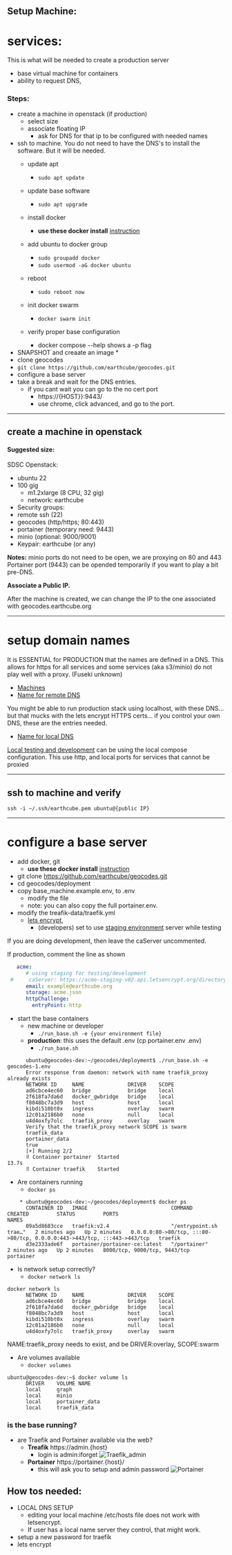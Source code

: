 ##  Setup Machine:

# services:
This is what will be needed to create a production server
* base virtual machine for containers
* ability to request DNS,

### Steps:

* create a machine in openstack (if production)
  * select size
  * associate floating IP
    * ask for DNS for that ip to be configured with needed names
* ssh to machine. You do not need to have the DNS's to install the software. But it will be needed.
  * update apt
    * `sudo apt update`
  * update base software
    * `sudo apt upgrade`

  * install docker
    *   **use these docker install** [instruction](https://docs.docker.com/engine/install/ubuntu/)
  * add ubuntu to docker group
    * `sudo groupadd docker`
    * `sudo usermod -aG docker ubuntu`
  * reboot
    * `sudo reboot now`
  * init docker swarm
    * `docker swarm init`
  * verify proper base configuration
    * docker compose --help shows a -p flag
* SNAPSHOT and creaate an image
  * 
* clone geocodes
* `git clone https://github.com/earthcube/geocodes.git`
* configure a base server
* take a break and wait for the DNS entries.
  * if you cant wait you can go to the no cert port 
    * https://{HOST}}:9443/
    * use chrome, click advanced, and go to the port.


---
## create a machine in openstack
#### Suggested size:

SDSC Openstack:
- ubuntu 22
- 100 gig
  - m1.2xlarge (8 CPU, 32 gig)
  - network: earthcube
-  Security groups:
  - remote ssh (22)
  - geocodes (http/https; 80:443)
  - portainer (temporary need: 9443)
  - minio (optional: 9000/9001)
- Keypair: earthcube (or any)


 **Notes:**
 minio ports do not need to be open, we are proxying on 80 and 443
 Portainer port (9443)  can be opended temporarily if you want to play a bit pre-DNS.

**Associate a Public IP.**

After the machine is created, we can change the IP to the one associated with geocodes.earthcube.org

---
# setup domain names
It is ESSENTIAL for PRODUCTION that the names are defined in a DNS. This allows for https for all services
and some services (aka s3/minio) do not play well with a proxy. (Fuseki unknown)

* [Machines]( stack_machines.md )
*   [Name for remote DNS](https://raw.githubusercontent.com/earthcube/geocodes/main/deployment/hosts.geocodess)

You might be able to run production stack using localhost, with these DNS...
but that mucks with the lets encrypt HTTPS certs... if you control your own DNS, these are the 
entries needed.
* [Name for local DNS](https://raw.githubusercontent.com/earthcube/geocodes/main/deployment/hosts.geocodes-local)

[Local testing and development](local_developer/index.md) can be using  the local compose configuration. This use http, and 
local ports for services that cannot be proxied

---

## ssh to machine and verify

`ssh -i ~/.ssh/earthcube.pem ubuntu@{public IP}`


---

# configure a base server
  * add docker, git
    *   **use these docker install** [instruction](https://docs.docker.com/engine/install/ubuntu/)
  * git clone https://github.com/earthcube/geocodes.git
  * cd geocodes/deployment
  * copy  base_machine.example.env, to .env
     * modify the file
     * note: you can also copy the full portainer.env. 
  * modify the treafik-data/traefik.yml
     *  [lets encrypt](https://doc.traefik.io/traefik/https/acme/), 
        * (developers) set to use [staging environment](https://letsencrypt.org/docs/staging-environment/) server while testing

If you are doing development, then leave the caServer uncommented.
 
If production, comment the line as shown 

```yaml    
   acme:
      # using staging for testing/development
 #     caServer: https://acme-staging-v02.api.letsencrypt.org/directory
      email: example@earthcube.org
      storage: acme.json
      httpChallenge:
        entryPoint: http
```
     
  * start the base containers 
    * new machine or developer
      * `./run_base.sh -e {your environment file}`
    * **production**: this uses the default .env (cp  portainer.env .env)
      * `./run_base.sh` 

```shell     
      ubuntu@geocodes-dev:~/geocodes/deployment$ ./run_base.sh -e geocodes-1.env
      Error response from daemon: network with name traefik_proxy already exists
      NETWORK ID     NAME              DRIVER    SCOPE
      ad6cbce4ec60   bridge            bridge    local
      2f618fa7da6d   docker_gwbridge   bridge    local
      f8048bc7a3d9   host              host      local
      kibdi510bt0x   ingress           overlay   swarm
      12c01a2186b0   none              null      local
      u4d4oxfy7olc   traefik_proxy     overlay   swarm
      Verify that the traefik_proxy network SCOPE is swarm
      traefik_data
      portainer_data
      true
      [+] Running 2/2
      ⠿ Container portainer  Started                                           13.7s
      ⠿ Container traefik    Started
```
      
  * Are containers running
    * `docker ps`
```shell
    * ubuntu@geocodes-dev:~/geocodes/deployment$ docker ps
      CONTAINER ID   IMAGE                           COMMAND                  CREATED         STATUS         PORTS                                                                      NAMES
      09a5d8683cce   traefik:v2.4                    "/entrypoint.sh trae…"   2 minutes ago   Up 2 minutes   0.0.0.0:80->80/tcp, :::80->80/tcp, 0.0.0.0:443->443/tcp, :::443->443/tcp   traefik
      d3e2333ade6f   portainer/portainer-ce:latest   "/portainer"             2 minutes ago   Up 2 minutes   8000/tcp, 9000/tcp, 9443/tcp                                               portainer
```
  * Is network setup correctly?
    * `docker network ls`
```shell
docker network ls
      NETWORK ID     NAME              DRIVER    SCOPE
      ad6cbce4ec60   bridge            bridge    local
      2f618fa7da6d   docker_gwbridge   bridge    local
      f8048bc7a3d9   host              host      local
      kibdi510bt0x   ingress           overlay   swarm
      12c01a2186b0   none              null      local
      u4d4oxfy7olc   traefik_proxy     overlay   swarm
```
NAME:traefik_proxy needs to exist, and be DRIVER:overlay, SCOPE:swarm

  * Are volumes available
    * `docker volumes`

```shell
ubuntu@geocodes-dev:~$ docker volume ls
      DRIVER    VOLUME NAME
      local     graph
      local     minio
      local     portainer_data
      local     traefik_data
```

### is the base running?
  * are Traefik and Portainer available via the web?
    * **Treafik** https://admin.{host}
      * login is admin:iforget
  ![Traefik_admin](./images/traefik_admin.png)
    * **Portainer** https://portainer.{host}/
      * this will ask you to setup and admin password
![Portainer](./images/portainer_home.png)

## How tos needed:
* LOCAL DNS SETUP
  * editing your local machine /etc/hosts file does not work with letsencrypt. 
  * If user has a local name server they control, that might work.
* setup a new password for traefik
* lets encrypt
